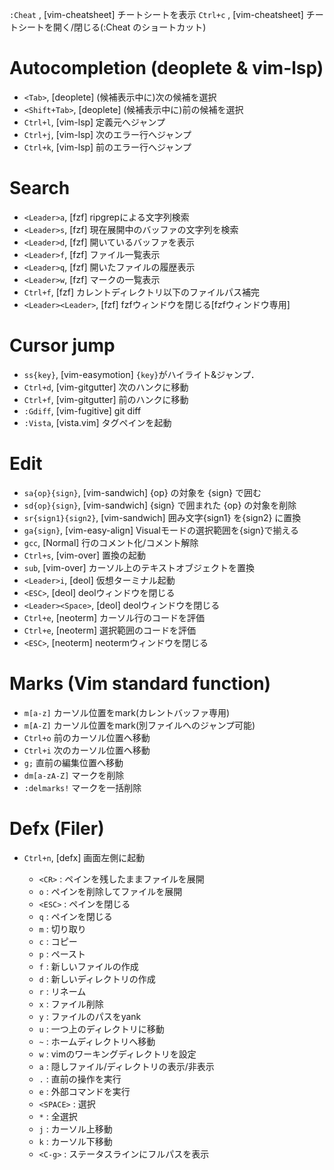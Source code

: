 `:Cheat` ,<Normal> [vim-cheatsheet] チートシートを表示
`Ctrl+c` ,<Normal> [vim-cheatsheet] チートシートを開く/閉じる(:Cheat のショートカット)
# Autocompletion (deoplete & vim-lsp)
- `<Tab>`,            <Insert>  [deoplete]       (候補表示中に)次の候補を選択
- `<Shift+Tab>`,      <Insert>  [deoplete]       (候補表示中に)前の候補を選択
- `Ctrl+l`,           <Normal>  [vim-lsp]        定義元へジャンプ
- `Ctrl+j`,           <Normal>  [vim-lsp]        次のエラー行へジャンプ
- `Ctrl+k`,           <Normal>  [vim-lsp]        前のエラー行へジャンプ
# Search
- `<Leader>a`,        <Normal>  [fzf]            ripgrepによる文字列検索
- `<Leader>s`,        <Normal>  [fzf]            現在展開中のバッファの文字列を検索
- `<Leader>d`,        <Normal>  [fzf]            開いているバッファを表示
- `<Leader>f`,        <Normal>  [fzf]            ファイル一覧表示
- `<Leader>q`,        <Normal>  [fzf]            開いたファイルの履歴表示
- `<Leader>w`,        <Normal>  [fzf]            マークの一覧表示
- `Ctrl+f`,           <Insert>  [fzf]            カレントディレクトリ以下のファイルパス補完
- `<Leader><Leader>`, <Terminal>[fzf]            fzfウィンドウを閉じる[fzfウィンドウ専用]
# Cursor jump
- `ss{key}`,          <Normal>  [vim-easymotion] `{key}`がハイライト&ジャンプ．
- `Ctrl+d`,           <Normal>  [vim-gitgutter]  次のハンクに移動
- `Ctrl+f`,           <Normal>  [vim-gitgutter]  前のハンクに移動
- `:Gdiff`,           <Normal>  [vim-fugitive]   git diff
- `:Vista`,           <Normal>  [vista.vim]      タグペインを起動
# Edit
- `sa{op}{sign}`,     <Normal>  [vim-sandwich]   {op} の対象を {sign} で囲む
- `sd{op}{sign}`,     <Normal>  [vim-sandwich]   {sign} で囲まれた {op} の対象を削除
- `sr{sign1}{sign2}`, <Normal>  [vim-sandwich]   囲み文字{sign1} を{sign2} に置換
- `ga{sign}`,         <Visual>  [vim-easy-align] Visualモードの選択範囲を{sign}で揃える
- `gcc`,              <Normal>  [Normal]         行のコメント化/コメント解除
- `Ctrl+s`,           <Normal>  [vim-over]       置換の起動
- `sub`,              <Normal>  [vim-over]       カーソル上のテキストオブジェクトを置換
- `<Leader>i`,        <Normal>  [deol]           仮想ターミナル起動
- `<ESC>`,            <Terminal>[deol]           deolウィンドウを閉じる
- `<Leader><Space>`,  <Terminal>[deol]           deolウィンドウを閉じる
- `Ctrl+e`,           <Normal>  [neoterm]        カーソル行のコードを評価
- `Ctrl+e`,           <Visual>  [neoterm]        選択範囲のコードを評価
- `<ESC>`,            <Terminal>[neoterm]        neotermウィンドウを閉じる
# Marks (Vim standard function)
- `m[a-z]`            <Normal>                   カーソル位置をmark(カレントバッファ専用)
- `m[A-Z]`            <Normal>                   カーソル位置をmark(別ファイルへのジャンプ可能)
- `Ctrl+o`            <Normal>                   前のカーソル位置へ移動
- `Ctrl+i`            <Normal>                   次のカーソル位置へ移動
- `g;`                <Normal>                   直前の編集位置へ移動
- `dm[a-zA-Z]`        <Normal>                   マークを削除
- `:delmarks!`        <Normal>                   マークを一括削除
# Defx (Filer)
- `Ctrl+n`,           <Normal>  [defx]           画面左側に起動
  - `<CR>`    : ペインを残したままファイルを展開
  - `o`       : ペインを削除してファイルを展開
  - `<ESC>`   : ペインを閉じる
  - `q`       : ペインを閉じる
  - `m`       : 切り取り
  - `c`       : コピー
  - `p`       : ペースト
  - `f`       : 新しいファイルの作成
  - `d`       : 新しいディレクトリの作成
  - `r`       : リネーム
  - `x`       : ファイル削除
  - `y`       : ファイルのパスをyank
  - `u`       : 一つ上のディレクトリに移動
  - `~`       : ホームディレクトリへ移動
  - `w`       : vimのワーキングディレクトリを設定
  - `a`       : 隠しファイル/ディレクトリの表示/非表示
  - `.`       : 直前の操作を実行
  - `e`       : 外部コマンドを実行
  - `<SPACE>` : 選択
  - `*`       : 全選択
  - `j`       : カーソル上移動
  - `k`       : カーソル下移動
  - `<C-g>`   : ステータスラインにフルパスを表示